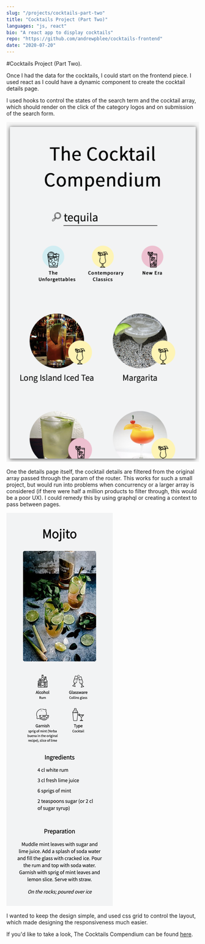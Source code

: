 ```yaml
---
slug: "/projects/cocktails-part-two"
title: "Cocktails Project (Part Two)"
languages: "js, react"
bio: "A react app to display cocktails"
repo: "https://github.com/andrewpblee/cocktails-frontend"
date: "2020-07-20"
---
```


#Cocktails Project (Part Two)<span>.</span>

Once I had the data for the cocktails, I could start on the frontend piece. I used react as I could have a dynamic component to create the cocktail details page.

I used hooks to control the states of the search term and the cocktail array, which should render on the click of the category logos and on submission of the search form.

![Screenshot of the Cocktail Search Page](./cocktailsprojectlist.png)

One the details page itself, the cocktail details are filtered from the original array passed through the param of the router. This works for such a small project, but would run into problems when concurrency or a larger array is considered (if there were half a million products to filter through, this would be a poor UX). I could remedy this by using graphql or creating a context to pass between pages.

![Screenshot of the Cocktail Details Page](./cocktailsfrontendpage.png)

I wanted to keep the design simple, and used css grid to control the layout, which made designing the responsiveness much easier.

If you'd like to take a look, The Cocktails Compendium can be found [here](https://cocktailscompendium.netlify.app).
